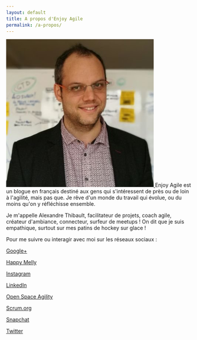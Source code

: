 ```yaml
---
layout: default
title: A propos d'Enjoy Agile
permalink: /a-propos/
---
```

<a href="/about">
	<img src="/images/alexthib-agile-coach-small.jpg" class="img-floating-left"/>
</a>
Enjoy Agile est un blogue en français destiné aux gens qui s'intéressent de près ou de loin à l'agilité, mais pas que. Je rêve d'un monde du travail qui évolue, ou du moins qu'on y réfléchisse ensemble. 

Je m'appelle Alexandre Thibault, facilitateur de projets, coach agile, créateur d'ambiance, connecteur, surfeur de meetups ! On dit que je suis empathique, surtout sur mes patins de hockey sur glace !

<div class="fill"></div>
<div class="fill"></div>

Pour me suivre ou interagir avec moi sur les réseaux sociaux : 

<a href="https://plus.google.com/+AlexandreThibault" 
 target="googleplus">
   Google+
</a>

<a href="http://www.happymelly.com/members/#/377" 
 target="hm">
   Happy Melly
</a>

<a href="https://www.instagram.com/alexthib_enjoyagile/" 
 target="instagram">
   Instagram
</a>

<a href="https://www.linkedin.com/in/alexthib?locale=fr_FR&trk=profile_view_lang_sel_click" 
 target="linkedin">
   LinkedIn
</a>

<a href="http://openspaceagility.com/consulting/" 
 target="openspaceagility">
   Open Space Agility
</a>

<a href="https://www.scrum.org/user/214835" 
 target="scrumorg">
   Scrum.org
</a>

<a href="https://www.snapchat.com/add/alexandrethib" 
 target="snapchat">
   Snapchat
</a>

<a href="https://twitter.com/alexandrethib" 
 target="twitter">
   Twitter
</a>
